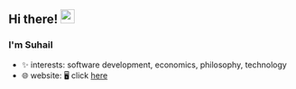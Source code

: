 ## Hi there! <img src="https://media.giphy.com/media/hvRJCLFzcasrR4ia7z/giphy.gif" width="25">
### I'm Suhail


- ✨ interests: software development, economics, philosophy, technology
- 🌐 website: 🖥️ click [here](www.suhail.work)

<!--
**suhail609/suhail609** is a ✨ _special_ ✨ repository because its `README.md` (this file) appears on your GitHub profile.

Here are some ideas to get you started:

- 🔭 I’m currently working on ...
- 🌱 I’m currently learning ...
- 👯 I’m looking to collaborate on ...
- 🤔 I’m looking for help with ...
- 💬 Ask me about ...
- 📫 How to reach me: ...
- 😄 Pronouns: ...
- ⚡ Fun fact: ...
-->
